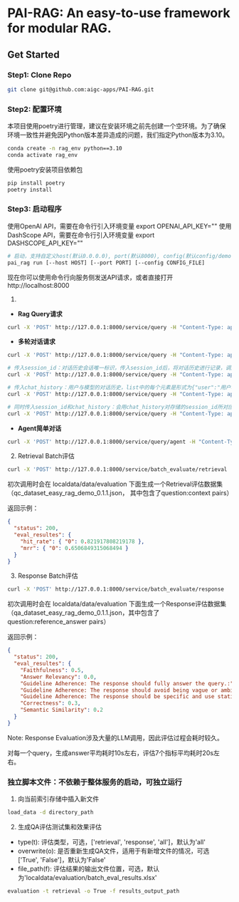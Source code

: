 # PAI-RAG: An easy-to-use framework for modular RAG.

## Get Started

### Step1: Clone Repo

```bash
git clone git@github.com:aigc-apps/PAI-RAG.git
```

### Step2: 配置环境

本项目使用poetry进行管理，建议在安装环境之前先创建一个空环境。为了确保环境一致性并避免因Python版本差异造成的问题，我们指定Python版本为3.10。

```bash
conda create -n rag_env python==3.10
conda activate rag_env
```

使用poetry安装项目依赖包

```bash
pip install poetry
poetry install
```

### Step3: 启动程序

使用OpenAI API，需要在命令行引入环境变量 export OPENAI_API_KEY=""
使用DashScope API，需要在命令行引入环境变量 export DASHSCOPE_API_KEY=""

```bash
# 启动，支持自定义host(默认0.0.0.0), port(默认8000), config(默认config/demo.yaml)
pai_rag run [--host HOST] [--port PORT] [--config CONFIG_FILE]
```

现在你可以使用命令行向服务侧发送API请求，或者直接打开http://localhost:8000

1.

- **Rag Query请求**

```bash
curl -X 'POST' http://127.0.0.1:8000/service/query -H "Content-Type: application/json" -d '{"question":"PAI是什么？"}'
```

- **多轮对话请求**

```bash
curl -X 'POST' http://127.0.0.1:8000/service/query -H "Content-Type: application/json" -d '{"question":"一键助眠是什么？"}'

# 传入session_id：对话历史会话唯一标识，传入session_id后，将对话历史进行记录，调用大模型将自动携带存储的对话历史。
curl -X 'POST' http://127.0.0.1:8000/service/query -H "Content-Type: application/json" -d '{"question":"它有什么好处？", "session_id": "5801d0d9-e030-409c-9072-c810b858f9fa"}'

# 传入chat_history：用户与模型的对话历史，list中的每个元素是形式为{"user":"用户输入","bot":"模型输出"}的一轮对话，多轮对话按时间顺序排列。
curl -X 'POST' http://127.0.0.1:8000/service/query -H "Content-Type: application/json" -d '{"question":"儿童可以使用吗？", "chat_history": [{"user":"一键助眠是什么？", "bot":"一键助眠是一种利用体感振动音乐疗法的睡眠促进技术"}]}'

# 同时传入session_id和chat_history：会用chat_history对存储的session_id所对应的对话历史进行追加更新
curl -X 'POST' http://127.0.0.1:8000/service/query -H "Content-Type: application/json" -d '{"question":"儿童可以使用吗？", "chat_history": [{"user":"一键助眠是什么？", "bot":"一键助眠是一种利用体感振动音乐疗法的睡眠促进技术"}], "session_id": "5801d0d9-e030-409c-9072-c810b858f9fa"}'
```

- **Agent简单对话**

```bash
curl -X 'POST' http://127.0.0.1:8000/service/query/agent -H "Content-Type: application/json" -d '{"question":"最近互联网公司有发生什么大新闻吗？"}'
```

2. Retrieval Batch评估

```bash
curl -X 'POST' http://127.0.0.1:8000/service/batch_evaluate/retrieval
```

初次调用时会在 localdata/data/evaluation 下面生成一个Retrieval评估数据集（qc_dataset_easy_rag_demo_0.1.1.json， 其中包含了question:context pairs）

返回示例：

```json
{
  "status": 200,
  "eval_resultes": {
    "hit_rate": { "0": 0.821917808219178 },
    "mrr": { "0": 0.6506849315068494 }
  }
}
```

3. Response Batch评估

```bash
curl -X 'POST' http://127.0.0.1:8000/service/batch_evaluate/response
```

初次调用时会在 localdata/data/evaluation 下面生成一个Response评估数据集（qa_dataset_easy_rag_demo_0.1.1.json，其中包含了question:reference_answer pairs）

返回示例：

```json
{
  "status": 200,
  "eval_resultes": {
    "Faithfulness": 0.5,
    "Answer Relevancy": 0.0,
    "Guideline Adherence: The response should fully answer the query.:": 0.5,
    "Guideline Adherence: The response should avoid being vague or ambiguous.:": 0.5,
    "Guideline Adherence: The response should be specific and use statistics or numbers when possible.:": 0.3,
    "Correctness": 0.3,
    "Semantic Similarity": 0.2
  }
}
```

Note: Response Evaluation涉及大量的LLM调用，因此评估过程会耗时较久。

对每一个query，生成answer平均耗时10s左右，评估7个指标平均耗时20s左右。

### 独立脚本文件：不依赖于整体服务的启动，可独立运行

1. 向当前索引存储中插入新文件

```bash
load_data -d directory_path
```

2. 生成QA评估测试集和效果评估

- type(t): 评估类型，可选，['retrieval', 'response', 'all']，默认为'all'
- overwrite(o): 是否重新生成QA文件，适用于有新增文件的情况，可选 ['True', 'False']，默认为'False'
- file_path(f): 评估结果的输出文件位置，可选，默认为'localdata/evaluation/batch_eval_results.xlsx'

```bash
evaluation -t retrieval -o True -f results_output_path
```
